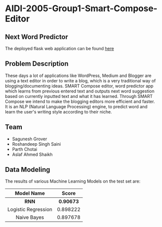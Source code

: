 # AIDI-2005-Group1-Smart-Compose-Editor

## Next Word Predictor


The deployed flask web application can be found [here](http://sagunesh.pythonanywhere.com/)


## Problem Description
These days a lot of applications like WordPress, Medium and Blogger are using a text editor in order to write a blog, which is a very traditional way of blogging/documenting ideas. SMART Compose editor, word predictor app which learns from previous entered text and outputs next word suggestion based on currently inputted text and what it has learned. Through SMART Compose we intend to make the blogging editors more efficient and faster. It is an NLP (Natural Language Processing) engine, to predict word and learn the user's writing style according to their niche.

## Team
* Sagunesh Grover
* Roshandeep Singh Saini
* Parth Chotai
* Aslaf Ahmed Shaikh


## Data Modeling
The results of various Machine Learning Models on the test set are:

|      Model Name     |   Score  |
|:-------------------:|:--------:|
|    **RNN**          | **0.90673** |
| Logistic Regression | 0.898222 |
|    Naive Bayes     | 0.897678 |


